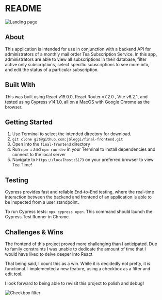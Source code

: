 # README

![Landing page](assets/landing.png)

## About
This application is intended for use in conjunction with a backend API for administrators of a monthly mail order Tea Subscription Service. In this app, administrators are able to view all subscriptions in their database, filter active only subscriptions, select specific subscriptions to see more info, and edit the status of a particular subscription. 

## Built With
This was built using React v19.0.0, React Router v7.2.0 , Vite v6.2.1, and tested using Cypress v14.1.0, all on a MacOS with Google Chrome as the browser.

## Getting Started
1. Use Terminal to select the intended directory for download.
2. `git clone git@github.com:jbleggi/final-frontend.git`
3. Open into the `final-frontend` directory 
4. Run `npm i` and `npm run dev` in your Terminal to install dependencies and connect to the local server
6. Navigate to `https://localhost:5173` on your preferred browser to view Tea Time!

## Testing
Cypress provides fast and reliable End-to-End testing, where the real-time interaction between the backend and frontend of an application is able to be inspected from a user standpoint.  

To run Cypress tests: `npx cypress open`. This command should launch the Cypress Test Runner in Chrome. 

## Challenges & Wins
The frontend of this project proved more challenging than I anticipated. Due to family constraints I was unable to dedicate the amount of time that I would have liked to delve deeper into React.  

That being said, I count this as a win. While it is decidedly not pretty, it *is* functional. I implemented a new feature, using a checkbox as a filter and edit tool. 

I look forward to being able to revisit this project to polish and debug! 

![Checkbox filter](assets/checkbox.png)
